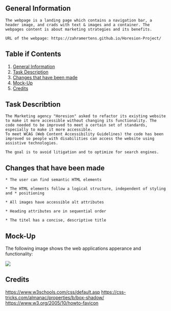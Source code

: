 ## General Information

```
The webpage is a landing page which contains a navigation bar, a header image, and crads with text & images and a container. The webpages content is about marketing strategies and its benefits.

URL of the webpage: https://zahramertens.github.io/Horesion-Project/
```

## Table if Contents
1. [General Information](#general-informaion)
2. [Task Description](#task-description)
3. [Changes that have been made](#changes-that-have-been-made)
4. [Mock-Up](#mock-up)
5. [Credits](#credits)


## Task Describtion

```
The Marketing agency "Horesion" asked to refactor its existing website to make it more accessible without changing its functionality. The code needed to be improved to meet a certain set of standards, especially to make it more accessible.  
To meet WCAG (Web Content Accessibility Guidelines) the code has been improved so people with disabilities can access the website using assistive technologies. 

The goal is to avoid litigation and to optimize for search engines.
```

## Changes that have been made

```
* The user can find semantic HTML elements 

* The HTML elements follow a logical structure, independent of styling and * positioning

* All images have accessible alt attributes

* Heading attributes are in sequential order

* The titel has a concise, descriptive title
```

## Mock-Up

The following image shows the web applications apperance and functionality:


![](./Assets/images/portfolio.gif)

## Credits

https://www.w3schools.com/css/default.asp
https://css-tricks.com/almanac/properties/b/box-shadow/
https://www.w3.org/2005/10/howto-favicon
